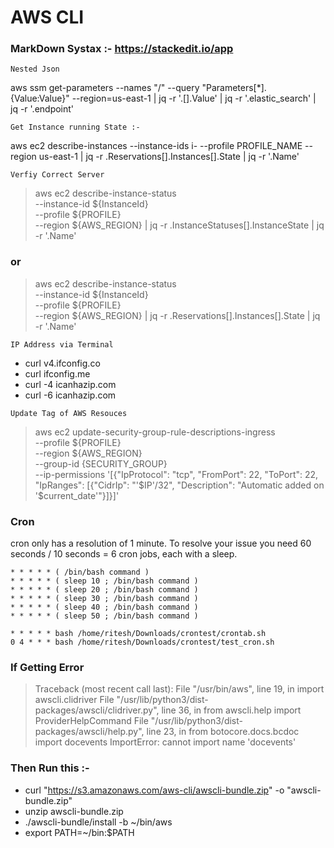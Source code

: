 # AWS CLI #
### MarkDown Systax :- https://stackedit.io/app #
```
Nested Json
```
aws ssm get-parameters --names "/<name>" --query "Parameters[*].{Value:Value}" --region=us-east-1 | jq -r '.[].Value' | jq -r '.elastic_search' | jq -r '.endpoint'

```
Get Instance running State :-
```
aws ec2 describe-instances   --instance-ids i-<ID>   --profile PROFILE_NAME   --region us-east-1 |  jq -r .Reservations[].Instances[].State | jq -r '.Name'

```
Verfiy Correct Server
```
>aws ec2 describe-instance-status \
  --instance-id ${InstanceId} \
  --profile ${PROFILE} \
  --region ${AWS_REGION} | jq -r .InstanceStatuses[].InstanceState | jq -r '.Name'
### or ###
>aws ec2 describe-instance-status \
  --instance-id ${InstanceId} \
  --profile ${PROFILE} \
  --region ${AWS_REGION} | jq -r .Reservations[].Instances[].State | jq -r '.Name' 

```
IP Address via Terminal
```
- curl v4.ifconfig.co
- curl ifconfig.me
- curl -4 icanhazip.com
- curl -6 icanhazip.com

```
Update Tag of AWS Resouces
```
>aws ec2 update-security-group-rule-descriptions-ingress \
	--profile ${PROFILE} \
	--region ${AWS_REGION} \
	--group-id {SECURITY_GROUP} \
	--ip-permissions '[{"IpProtocol": "tcp", "FromPort": 22, "ToPort": 22, "IpRanges": [{"CidrIp": "'$IP'/32", "Description": "Automatic added on '$current_date'"}]}]' 

### Cron
cron only has a resolution of 1 minute. To resolve your issue you need 60 seconds / 10 seconds = 6 cron jobs, each with a sleep.

```
* * * * * ( /bin/bash command )  
* * * * * ( sleep 10 ; /bin/bash command )  
* * * * * ( sleep 20 ; /bin/bash command )  
* * * * * ( sleep 30 ; /bin/bash command )  
* * * * * ( sleep 40 ; /bin/bash command )  
* * * * * ( sleep 50 ; /bin/bash command )  
```
```
* * * * * bash /home/ritesh/Downloads/crontest/crontab.sh
0 4 * * * bash /home/ritesh/Downloads/crontest/test_cron.sh
```
### If Getting Error
>Traceback (most recent call last):
  File "/usr/bin/aws", line 19, in <module>
    import awscli.clidriver
  File "/usr/lib/python3/dist-packages/awscli/clidriver.py", line 36, in <module>
    from awscli.help import ProviderHelpCommand
  File "/usr/lib/python3/dist-packages/awscli/help.py", line 23, in <module>
    from botocore.docs.bcdoc import docevents
ImportError: cannot import name 'docevents'

### Then Run this :- 
>
- curl "https://s3.amazonaws.com/aws-cli/awscli-bundle.zip" -o "awscli-bundle.zip"
- unzip awscli-bundle.zip
- ./awscli-bundle/install -b ~/bin/aws
- export PATH=~/bin:$PATH








